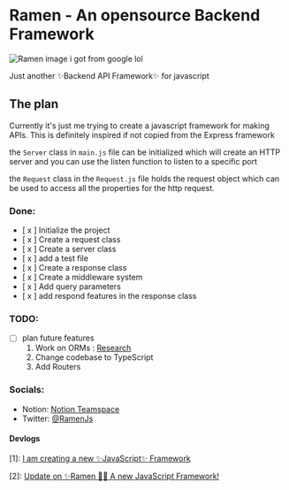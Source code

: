 # Ramen - An opensource Backend Framework
![Ramen image i got from google lol](https://res.cloudinary.com/practicaldev/image/fetch/s--QGRMnu9Q--/c_limit%2Cf_auto%2Cfl_progressive%2Cq_auto%2Cw_880/https://dev-to-uploads.s3.amazonaws.com/uploads/articles/nfg8h1baize3kntwatl5.png)

Just another ✨Backend API Framework✨ for javascript
## The plan
Currently it's just me trying to create a javascript framework for making APIs. This is definitely inspired if not copied from the Express framework

the `Server` class in `main.js` file can be initialized which will create an HTTP server and you can use the listen function to listen to a specific port

the `Request` class in the `Request.js` file holds the request object which can be used to access all the properties for the http request.

### Done:
* [ x ] Initialize the project
* [ x ] Create a request class
* [ x ] Create a server class
* [ x ] add a test file
* [ x ] Create a response class
* [ x ] Create a middleware system
* [ x ] Add query parameters
* [ x ] add respond features in the response class

### TODO:
* [  ] plan future features
    1. Work on ORMs : [Research](https://www.notion.so/Research-on-ORM-Implementation-77077a80df7640feb5dd149675eaae04)
    2. Change codebase to TypeScript
    3. Add Routers

### Socials:
* Notion: [Notion Teamspace](https://celestial-can-1ae.notion.site/Ramen-An-open-source-Backend-Rest-API-Framework-15b227a413e54909b7d64e03d655c084)
* Twitter: [@RamenJs](https://twitter.com/RamenJs)

#### Devlogs
[1]: [I am creating a new ✨JavaScript✨ Framework](https://dev.to/ohayouarmaan/i-am-creating-a-new-javascript-framework-46af)

[2]: [Update on ✨Ramen 🍜✨ A new JavaScript Framework!](https://dev.to/ohayouarmaan/update-on-ramen-a-new-javascript-framework-239g)